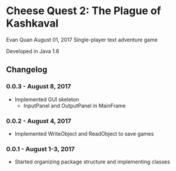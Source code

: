 # Cheese Quest 2: The Plague of Kashkaval

Evan Quan August 01, 2017
Single-player text adventure game

Developed in Java 1.8

## Changelog
### 0.0.3 - August 8, 2017
- Implemented GUI skeleton
    - InputPanel and OutputPanel in MainFrame
### 0.0.2 - August 4, 2017
- Implemented WriteObject and ReadObject to save games
### 0.0.1 - August 1-3, 2017
- Started organizing package structure and implementing classes

